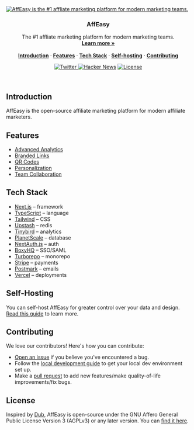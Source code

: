 <a href="https://affeasy.link">
  <img alt="AffEasy is the #1 affliate marketing platform for modern marketing teams." src="https://affeasy.link/_static/thumbnail.jpg">
</a>

<h3 align="center">AffEasy</h3>

<p align="center">
    The #1 affliate marketing platform for modern marketing teams.
    <br />
    <a href="https://affeasy.link"><strong>Learn more »</strong></a>
    <br />
    <br />
    <a href="#introduction"><strong>Introduction</strong></a> ·
    <a href="#features"><strong>Features</strong></a> ·
    <a href="#tech-stack"><strong>Tech Stack</strong></a> ·
    <a href="#self-hosting"><strong>Self-hosting</strong></a> ·
    <a href="#contributing"><strong>Contributing</strong></a>
</p>

<p align="center">
  <a href="https://twitter.com/dubdotco">
    <img src="https://img.shields.io/twitter/follow/dubdotco?style=flat&label=%40dubdotco&logo=twitter&color=0bf&logoColor=fff" alt="Twitter" />
  </a>
  <a href="https://news.ycombinator.com/item?id=32939407"><img src="https://img.shields.io/badge/Hacker%20News-255-%23FF6600" alt="Hacker News"></a>
  <a href="https://github.com/afftester/afftester/blob/main/LICENSE.md">
    <img src="https://img.shields.io/github/license/afftester/afftester?label=license&logo=github&color=f80&logoColor=fff" alt="License" />
  </a>
</p>

<br/>

## Introduction

AffEasy is the open-source affiliate marketing platform for modern affiliate marketers.

## Features

- [Advanced Analytics](https://docs.affeasy.link/features/analytics)
- [Branded Links](https://docs.affeasy.link/features/branded-links)
- [QR Codes](https://docs.affeasy.link/features/qr-codes)
- [Personalization](https://docs.affeasy.link/features/personalization)
- [Team Collaboration](https://docs.affeasy.link/features/collaboration)

## Tech Stack

- [Next.js](https://nextjs.org/) – framework
- [TypeScript](https://www.typescriptlang.org/) – language
- [Tailwind](https://tailwindcss.com/) – CSS
- [Upstash](https://upstash.com/) – redis
- [Tinybird](https://tinybird.com/) – analytics
- [PlanetScale](https://planetscale.com/) – database
- [NextAuth.js](https://next-auth.js.org/) – auth
- [BoxyHQ](https://boxyhq.com/enterprise-sso) – SSO/SAML
- [Turborepo](https://turbo.build/repo) – monorepo
- [Stripe](https://stripe.com/) – payments
- [Postmark](https://postmarkapp.com/) – emails
- [Vercel](https://vercel.com/) – deployments

## Self-Hosting

You can self-host AffEasy for greater control over your data and design. [Read this guide](https://docs.affeasy.link/self-hosting/guide) to learn more.

## Contributing

We love our contributors! Here's how you can contribute:

- [Open an issue](https://github.com/afftester/afftester/issues) if you believe you've encountered a bug.
- Follow the [local development guide](https://docs.affeasy.link/local-development) to get your local dev environment set up.
- Make a [pull request](https://github.com/afftester/afftester/pull) to add new features/make quality-of-life improvements/fix bugs.

## License

Inspired by [Dub](https://dub.co/), AffEasy is open-source under the GNU Affero General Public License Version 3 (AGPLv3) or any later version. You can [find it here](https://[https://github.com/afftester/afftester/blob/main/LICENSE.md).
